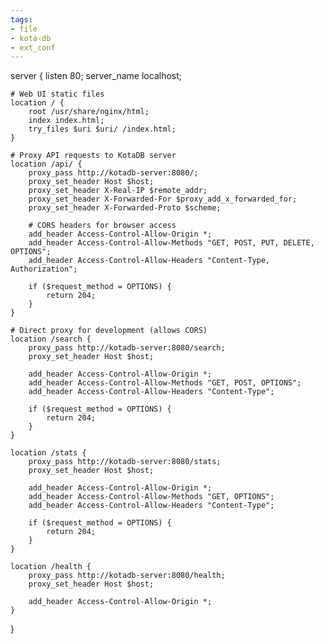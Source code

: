 ```yaml
---
tags:
- file
- kota-db
- ext_conf
---
```

server {
    listen 80;
    server_name localhost;
    
    # Web UI static files
    location / {
        root /usr/share/nginx/html;
        index index.html;
        try_files $uri $uri/ /index.html;
    }
    
    # Proxy API requests to KotaDB server
    location /api/ {
        proxy_pass http://kotadb-server:8080/;
        proxy_set_header Host $host;
        proxy_set_header X-Real-IP $remote_addr;
        proxy_set_header X-Forwarded-For $proxy_add_x_forwarded_for;
        proxy_set_header X-Forwarded-Proto $scheme;
        
        # CORS headers for browser access
        add_header Access-Control-Allow-Origin *;
        add_header Access-Control-Allow-Methods "GET, POST, PUT, DELETE, OPTIONS";
        add_header Access-Control-Allow-Headers "Content-Type, Authorization";
        
        if ($request_method = OPTIONS) {
            return 204;
        }
    }
    
    # Direct proxy for development (allows CORS)
    location /search {
        proxy_pass http://kotadb-server:8080/search;
        proxy_set_header Host $host;
        
        add_header Access-Control-Allow-Origin *;
        add_header Access-Control-Allow-Methods "GET, POST, OPTIONS";
        add_header Access-Control-Allow-Headers "Content-Type";
        
        if ($request_method = OPTIONS) {
            return 204;
        }
    }
    
    location /stats {
        proxy_pass http://kotadb-server:8080/stats;
        proxy_set_header Host $host;
        
        add_header Access-Control-Allow-Origin *;
        add_header Access-Control-Allow-Methods "GET, OPTIONS";
        add_header Access-Control-Allow-Headers "Content-Type";
        
        if ($request_method = OPTIONS) {
            return 204;
        }
    }
    
    location /health {
        proxy_pass http://kotadb-server:8080/health;
        proxy_set_header Host $host;
        
        add_header Access-Control-Allow-Origin *;
    }
}